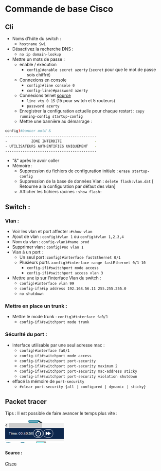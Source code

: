 # Commande de base Cisco

## Cli

- Noms d'hôte du switch :
    - `hostname Sw1`
- Désactivez la recherche DNS :
    -  `no ip domain-lookup`
- Mettre un mots de passe :
    - enable / exécution
        - `config)#enable secret azerty` (`secret` pour que le mot de passe sois chiffré)
    - Connexions en console
        - `config)#line console 0`
        - `config-line)#password azerty`
    - Connexions telnet [source](https://formip.com/securisation-ios-cisco/)
        - `line vty 0 15` (15 pour switch et 5 routeurs)
        - `password azerty`
    - Enregistrer la configuration actuelle pour chaque restart : `copy running-config startup-config`
    - Mettre une bannière au démarrage : 

```bash
config)#banner motd &
------------------------------------------
-           ZONE INTERDITE               -
- UTILISATEURS AUTHENTIFIES UNIQUEMENT   -
------------------------------------------
```
- "&" après le avoir coller
- Mémoire :
    - Suppression du fichiers de configuration initiale : `erase startup-config`
    - Suppression de la base de données Vlan : `delete flash:vlan.dat` [ Retourne a la configuration par défaut des vlan]
    - Afficher les fichiers racines : `show flash:`
        
        

## Switch :

### Vlan :

- Voir les vlan et port affecter :`#show vlan`
- Ajout de vlan :
 `config)#vlan 1` ou `config)#vlan 1,2,3,4`
-  Nom du vlan : `config-vlan)#name prod`
- Supprimer vlan : `config)#no vlan 1`
- Vlan à un port :
    - Un seul port :`config)#interface fastEthernet 0/1`
    - Plusieurs ports :`config)#interface range fastEthernet 0/1-10`
        - `config-if)#switchport mode access`
        - `config-if)#switchport access vlan 3`
- Mettre une ip sur l'interface Vlan du switch :
    - `config)#interface vlan 99`
    - `config-if)#ip address 192.168.56.11 255.255.255.0`
    - `no shutdown`

### Mettre en place un trunk :

- Mettre le mode trunk : `config)#interface fa0/1`
  - `config-if)#switchport mode trunk`



### Sécurité du port :

- Interface utilisable par une seul adresse mac :
    - `config)#interface fa0/1`
    - `config-if)#switchport mode access`
    - `config-if)#switchport port-security`  
    - `config-if)#switchport port-security maximum 2` 
    - `config-if)#switchport port-security mac-address sticky` 
    - `config-if)#switchport port-security violation shutdown`
- effacé la mémoire de `port-security`  
    - `#clear port-security {all | configured | dynamic | sticky}`


## Packet tracer

Tips : Il est possible de faire avancer le temps plus vite :

![Speeeeeeeeeeeeeeeeeeeeeeeeeeeeed](../image/packetTracer.png)

#### Source : 

[Cisco](https://www.cisco.com/c/en/us/support/docs/smb/switches/cisco-350-series-managed-switches/smb5722-configure-vlan-interface-ipv4-address-on-an-sx350-or-sg350x.html)

